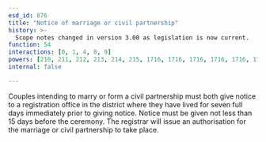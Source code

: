 ```yaml
---
esd_id: 876
title: "Notice of marriage or civil partnership"
history: >-
  Scope notes changed in version 3.00 as legislation is now current.
function: 54
interactions: [0, 1, 4, 8, 9]
powers: [210, 211, 212, 213, 214, 215, 1716, 1716, 1716, 1716, 1716, 1716, 1716, 1716, 1716, 1716, 1716, 1716, 1716, 1717, 1717, 1717, 1717, 1717, 1717, 1717, 1717, 1717, 1717, 1717, 1717, 1717, 1718, 1718, 1718, 1718, 1718, 1718, 1718, 1718, 1718, 1718, 1718, 1718, 1718, 1719, 1719, 1719, 1719, 1719, 1719, 1719, 1719, 1719, 1719, 1719, 1719, 1719, 2810]
internal: false

---
```


Couples intending to marry or form a civil partnership must both give notice to a registration office in the district where they have lived for seven full days immediately prior to giving notice. Notice must be given not less than 15 days before the ceremony.  The registrar will issue an authorisation for the marriage or civil partnership to take place.

